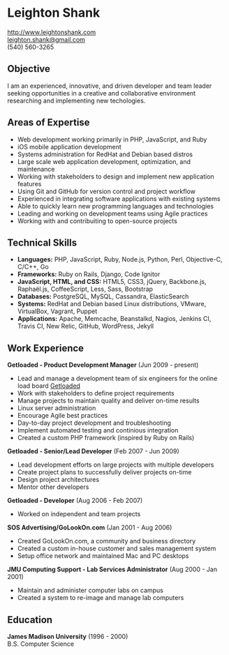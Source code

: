 Leighton Shank
==============
http://www.leightonshank.com  
leighton.shank@gmail.com  
(540) 560-3265

Objective
---------
I am an experienced, innovative, and driven developer and team leader
seeking opportunities in a creative and collaborative environment
researching and implementing new techologies.

Areas of Expertise
------------------
- Web development working primarily in PHP, JavaScript, and Ruby
- iOS mobile application development
- Systems administration for RedHat and Debian based distros
- Large scale web application development, optimization, and maintenance
- Working with stakeholders to design and implement new application features
- Using Git and GitHub for version control and project workflow
- Experienced in integrating software applications with existing systems
- Able to quickly learn new programming languages and technologies
- Leading and working on development teams using Agile practices
- Working with and contribuiting to open-source projects

Technical Skills
----------------
- __Languages:__ PHP, JavaScript, Ruby, Node.js, Python, Perl,
  Objective-C, C/C++, Go
- __Frameworks:__ Ruby on Rails, Django, Code Ignitor
- __JavaScript, HTML, and CSS:__ HTML5, CSS3, jQuery, Backbone.js,
  Rapha&#235;l.js, CoffeeScript, Less, Sass, Bootstrap
- __Databases:__ PostgreSQL, MySQL, Cassandra, ElasticSearch
- __Systems:__ RedHat and Debian based Linux distributions, VMware, VirtualBox,
  Vagrant, Puppet
- __Applications:__ Apache, Memcache, Beanstalkd, Nagios, Jenkins CI, Travis CI,
  New Relic, GitHub, WordPress, Jekyll

Work Experience
---------------
__Getloaded - Product Development Manager__ (Jun 2009 - present)

- Lead and manage a development team of six engineers for the online
  load board [Getloaded](http://www.getloaded.com)
- Work with stakeholders to define project requirements
- Manage projects to maintain quality and deliver on-time results
- Linux server administration
- Encourage Agile best practices
- Day-to-day project development and troubleshooting
- Implement automated testing and continious integration
- Created a custom PHP framework (inspired by Ruby on Rails)

__Getloaded - Senior/Lead Developer__ (Feb 2007 - Jun 2009)

- Lead development efforts on large projects with multiple developers
- Create project plans to successfully deliver projects on-time
- Design project architectures
- Mentor other developers

__Getloaded - Developer__ (Aug 2006 - Feb 2007)

- Worked on independent and team projects

__SOS Advertising/GoLookOn.com__ (Jan 2001 - Aug 2006)

- Created GoLookOn.com, a community and business directory
- Created a custom in-house customer and sales management system
- Setup office network and maintained Mac and PC desktops 

__JMU Computing Support - Lab Services Administrator__ (Aug 2000 - Jan 2001)

- Maintain and administer computer labs on campus
- Created a system to re-image and manage lab computers

Education
---------
__James Madison University__ (1996 - 2000)  
B.S. Computer Science
